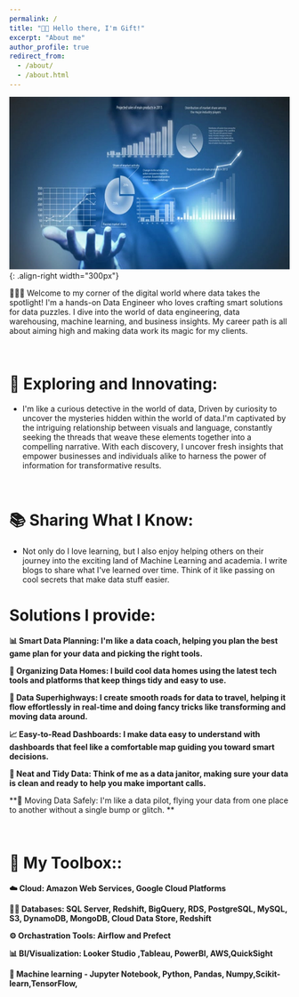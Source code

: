 ```yaml
---
permalink: /
title: "👋🏼 Hello there, I'm Gift!"
excerpt: "About me"
author_profile: true
redirect_from: 
  - /about/
  - /about.html
---
```



![alt text](/images/data.jpg){: .align-right width="300px"}

👨🏻‍💻  Welcome to my corner of the digital world where data takes the spotlight! I'm a hands-on Data Engineer who loves crafting smart solutions for data puzzles. I dive into the world of data engineering, data warehousing, machine learning, and business insights. My career path is all about aiming high and making data work its magic for my clients.

<br>

# **🔬 Exploring and Innovating:**

- I'm like a curious detective in the world of data, Driven by curiosity to uncover the mysteries hidden within the world of data.I'm captivated by the intriguing relationship between visuals and language, constantly seeking the threads that weave these elements together into a compelling narrative. With each discovery, I uncover fresh insights that empower businesses and individuals alike to harness the power of information for transformative results.

<br>

# **📚 Sharing What I Know:**

- Not only do I love learning, but I also enjoy helping others on their journey into the exciting land of Machine Learning and academia. I write blogs to share what I've learned over time. Think of it like passing on cool secrets that make data stuff easier.



# **Solutions I provide:**

**📊 Smart Data Planning: I'm like a data coach, helping you plan the best game plan for your data and picking the right tools.**

**🏢 Organizing Data Homes: I build cool data homes using the latest tech tools and platforms that keep things tidy and easy to use.**

**🔗 Data Superhighways: I create smooth roads for data to travel, helping it flow effortlessly in real-time and doing fancy tricks like transforming and moving data around.**

**📈 Easy-to-Read Dashboards: I make data easy to understand with dashboards that feel like a comfortable map guiding you toward smart decisions.**

**🧹 Neat and Tidy Data: Think of me as a data janitor, making sure your data is clean and ready to help you make important calls.**

**🚀 Moving Data Safely: I'm like a data pilot, flying your data from one place to another without a single bump or glitch.
**

<br>

# **🔧 My Toolbox::**

**☁️ Cloud: Amazon Web Services, Google Cloud Platforms**

**👨‍💻 Databases: SQL Server, Redshift, BigQuery, RDS, PostgreSQL, MySQL, S3, DynamoDB, MongoDB, Cloud Data Store, Redshift**

**⚙️ Orchastration Tools:  Airflow and Prefect**

**📊 BI/Visualization: Looker Studio ,Tableau, PowerBI, AWS,QuickSight**

**🤖 Machine learning -  Jupyter Notebook, Python, Pandas, Numpy,Scikit-learn,TensorFlow,**